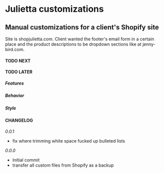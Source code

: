# Julietta customizations

## Manual customizations for a client's Shopify site

Site is shopjulietta.com. Client wanted the footer's email form in a certain place and the product descriptions to be dropdown sections like at jenny-bird.com.

#### TODO NEXT

#### TODO LATER

##### Features

##### Behavior

##### Style

#### CHANGELOG

_0.0.1_

- fix where trimming white space fucked up bulleted lists

_0.0.0_

- Initial commit
- transfer all custom files from Shopify as a backup

